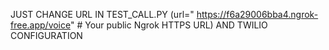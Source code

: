 
JUST CHANGE URL IN TEST_CALL.PY (url=" https://f6a29006bba4.ngrok-free.app/voice"  # Your public Ngrok HTTPS URL)   AND TWILIO CONFIGURATION 
